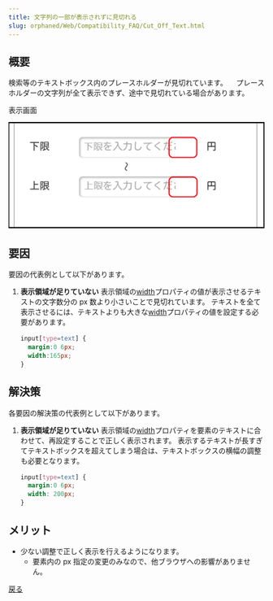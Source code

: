 ```yaml
---
title: 文字列の一部が表示されずに見切れる
slug: orphaned/Web/Compatibility_FAQ/Cut_Off_Text.html
---
```


## 概要

検索等のテキストボックス内のプレースホルダーが見切れています。
　プレースホルダーの文字列が全て表示できず、途中で見切れている場合があります。

表示画面

![](0108.png)

## 要因

要因の代表例として以下があります。

1. **表示領域が足りていない**
    表示領域の[width](/ja/docs/Web/CSS/width)プロパティの値が表示させるテキストの文字数分の px 数より小さいことで見切れています。
    テキストを全て表示させるには、テキストよりも大きな[width](/ja/docs/Web/CSS/width)プロパティの値を設定する必要があります。

    ```css
    input[type=text] {
      margin:0 6px;
      width:165px;
    }
    ```

## 解決策

各要因の解決策の代表例として以下があります。

1. **表示領域が足りていない**
    表示領域の[width](/ja/docs/Web/CSS/width)プロパティを要素のテキストに合わせて、再設定することで正しく表示されます。
    表示するテキストが長すぎてテキストボックスを超えてしまう場合は、テキストボックスの横幅の調整も必要となります。

    ```css
    input[type=text] {
      margin:0 6px;
      width: 200px;
    }
    ```

## メリット

- 少ない調整で正しく表示を行えるようになります。
  - 要素内の px 指定の変更のみなので、他ブラウザへの影響がありません。

[戻る](/ja/docs/Web/Compatibility_FAQ)
